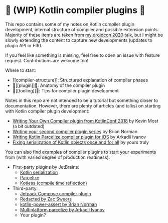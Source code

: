 # 🚧 (WIP) Kotlin compiler plugins 🚧

This repo contains some of my notes on Kotlin compiler plugin development, internal structure of compiler and possible extension points. Majority of these items are taken from [my droidcon 2020 talk](https://www.droidcon.com/2020/10/10/the-magic-of-compiler-extensions/), but I might be slowly extending the content to capture new developments (updates to plugin API or FIR).

If you feel like something is missing, feel free to open an issue with feature request. Contributions are welcome too!

Where to start:
- [[compiler-structure]]: Structured explanation of compiler phases
- 🚧[[plugin]]🚧: Anatomy of the compiler plugin
- 🚧[[tooling]]🚧: Tips for compiler plugin development

Notes in this repo are not intended to be a tutorial but something closer to documentation. However, there are plenty of articles (and talks) on starting with Kotlin compiler plugin development:
- [Writing Your Own Compiler plugin from KotlinConf 2018](https://www.youtube.com/watch?v=w-GMlaziIyo&ab_channel=JetBrainsTV) by Kevin Most (a bit outdated)
- [Writing your second compiler plugin series](https://blog.bnorm.dev/writing-your-second-compiler-plugin-part-1) by Brian Norman
- [Writing Kotlin Parcelize compiler plugin for iOS](https://medium.com/bumble-tech/writing-kotlin-parcelize-compiler-plugin-for-ios-678d81eed27e) by Arkadii Ivanov
- [Fixing serialization of Kotlin objects once and for all](https://medium.com/bumble-tech/fixing-serialization-of-kotlin-objects-once-and-for-all-95886fddba7a) by yours truly

You can also find examples of compiler plugins to start your experiments from (with varied degree of production readiness):
- First-party plugins by JetBrains:
  - [Kotlin serialization](https://github.com/JetBrains/kotlin/tree/master/plugins/kotlin-serialization/kotlin-serialization-compiler)
  - [Parcelize](https://github.com/JetBrains/kotlin/tree/master/plugins/parcelize)
  - [Kotless (compile time reflection)](https://github.com/JetBrains/kotless)
- Third-party:
  - [Jetpack Compose compiler plugin](https://cs.android.com/androidx/platform/frameworks/support/+/androidx-main:compose/compiler/compiler-hosted/src/main/java/androidx/compose/compiler/plugins/kotlin/)
  - [Redacted by Zac Sweers](https://github.com/ZacSweers/redacted-compiler-plugin)
  - [kotlin-power-assert by Brian Norman](https://github.com/bnorm/kotlin-power-assert)
  - [Multiplatform parcelize by Arkadii Ivanov](https://github.com/arkivanov/Essenty/tree/master/parcelable)
  - Your plugin?